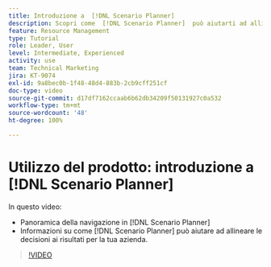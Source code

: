 ```yaml
---
title: Introduzione a  [!DNL Scenario Planner]
description: Scopri come  [!DNL Scenario Planner]  può aiutarti ad allineare le decisioni con i risultati per la tua azienda. Scopri come navigare in  [!DNL Scenario Planner].
feature: Resource Management
type: Tutorial
role: Leader, User
level: Intermediate, Experienced
activity: use
team: Technical Marketing
jira: KT-9074
exl-id: 9a8bec0b-1f48-48d4-883b-2cb9cff251cf
doc-type: video
source-git-commit: d17df7162ccaab6b62db34209f50131927c0a532
workflow-type: tm+mt
source-wordcount: '48'
ht-degree: 100%

---
```


# Utilizzo del prodotto: introduzione a [!DNL Scenario Planner]

In questo video:

* Panoramica della navigazione in [!DNL Scenario Planner]
* Informazioni su come [!DNL Scenario Planner] può aiutare ad allineare le decisioni ai risultati per la tua azienda.

>[!VIDEO](https://video.tv.adobe.com/v/3414402/?quality=12&learn=on&enablevpops&captions=ita)
